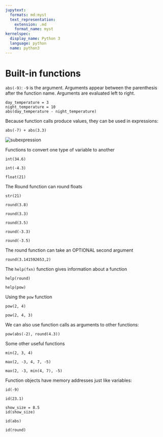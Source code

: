 ```yaml
---
jupytext:
  formats: md:myst
  text_representation:
    extension: .md
    format_name: myst
kernelspec:
  display_name: Python 3
  language: python
  name: python3
---
```


# Built-in functions

`abs(-9)`: `-9` is the argument. Arguments appear between the parenthesis after the function name. Arguments are evaluated left to right.

```{code-cell} ipython3
day_temperature = 3
night_temperature = 10
abs(day_temperature - night_temperature)
```


Because function calls produce values, they can be used in expressions:

```{code-cell} ipython3
abs(-7) + abs(3.3)
```

![subexpression](./subexpression.png)

Functions to convert one type of variable to another

```{code-cell} ipython3
int(34.6)
```

```{code-cell} ipython3
int(-4.3)
```

```{code-cell} ipython3
float(21)
```

The Round function can round floats
```{code-cell} ipython3
str(21)
```

```{code-cell} ipython3
round(3.8)
```

```{code-cell} ipython3
round(3.3)
```

```{code-cell} ipython3
round(3.5)
```

```{code-cell} ipython3
round(-3.3)
```

```{code-cell} ipython3
round(-3.5)
```

The round function can take an OPTIONAL second argument

```{code-cell} ipython3
round(3.141592653,2)
```

The `help(fxn)` function gives information about a function

```{code-cell} ipython3
help(round)

```

```{code-cell} ipython3
help(pow)
```


Using the `pow` function

```{code-cell} ipython3
pow(2, 4)
```

```{code-cell} ipython3
pow(2, 4, 3)
```


We can also use function calls as arguments to other functions:
```{code-cell} ipython3
pow(abs(-2), round(4.3))
```

Some other useful functions


```{code-cell} ipython3
min(2, 3, 4)
```


```{code-cell} ipython3
max(2, -3, 4, 7, -5)
```

```{code-cell} ipython3
max(2, -3, min(4, 7), -5)
```

Function objects have memory addresses just like variables:

```{code-cell} ipython3
id(-9)
```

```{code-cell} ipython3
id(23.1)
```

```{code-cell} ipython3
show_size = 8.5
id(show_size)
```

```{code-cell} ipython3
id(abs)
```

```{code-cell} ipython3
id(round)
```